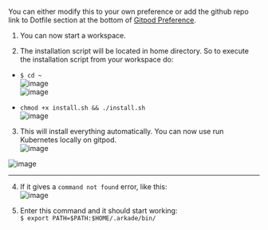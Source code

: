 You can either modify this to your own preference or add the github repo link to Dotfile section at the bottom of [Gitpod Preference](https://gitpod.io/preferences).  

1. You can now start a workspace.   

2. The installation script will be located in home directory. So to execute the installation script from your workspace do:     

  - `$ cd ~`  
  ![image](https://user-images.githubusercontent.com/98336593/197752910-da367931-80eb-4bc8-9226-e56e915a9fea.png)   
  ![image](https://user-images.githubusercontent.com/98336593/197752978-d4b68e2f-b99f-4671-98d9-6539c1f2d291.png)  

  - `chmod +x install.sh && ./install.sh`  
  ![image](https://user-images.githubusercontent.com/98336593/197753179-3fd8c2a9-6da7-4a4e-9635-38752c51f6e8.png)    

3. This will install everything automatically. You can now use run Kubernetes locally on gitpod.       
![image](https://user-images.githubusercontent.com/98336593/197755150-ece86440-f910-4dc1-b24b-d88c88c232d8.png)   

![image](https://user-images.githubusercontent.com/98336593/197754522-7dfc449b-0952-43ef-ad84-0c2c797ae9fa.png)    

----------------------------------------------------------------------------------------------------------------------------------------------------------- 

4. If it gives a `command not found` error, like this:  
![image](https://user-images.githubusercontent.com/98336593/197753804-88828428-b0b5-45bb-8f74-2a535e8813ac.png)   

5. Enter this command and it should start working:  
`$ export PATH=$PATH:$HOME/.arkade/bin/`
